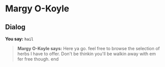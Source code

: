 # Margy O-Koyle


## Dialog

**You say:** `hail`



>**Margy O-Koyle says:** Here ya go. feel free to browse the selection of herbs I have to offer. Don't be thinkin you'll be walkin away with em fer free though.
end
